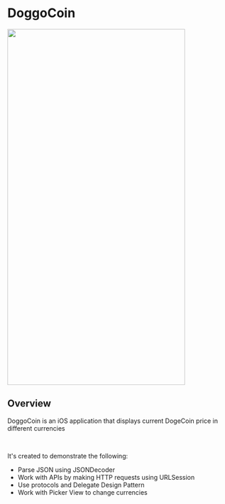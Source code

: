 
<div id="title">
  <h1> DoggoCoin </h1>
  <img src="https://github.com/jonathanvieri/DoggoCoin/blob/main/App-Preview.gif" width="400" height="800" />
</div>


<div id="overview">
  <h2> Overview </h2> 
  <p> DoggoCoin is an iOS application that displays current DogeCoin price in different currencies </p>
  <br>
  <p> It's created to demonstrate the following: </p>
  <ul>
    <li> Parse JSON using JSONDecoder </li>
    <li> Work with APIs by making HTTP requests using URLSession </li>
    <li> Use protocols and Delegate Design Pattern </li>
    <li> Work with Picker View to change currencies </li>
  </ul>
</div>
